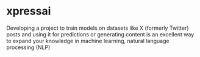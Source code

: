 # xpressai
 Developing a project to train models on datasets like X (formerly Twitter) posts and using it for predictions or generating content is an excellent way to expand your knowledge in machine learning, natural language processing (NLP)
